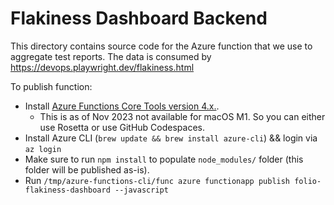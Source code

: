 # Flakiness Dashboard Backend

This directory contains source code for the Azure function that we use to aggregate test reports.
The data is consumed by https://devops.playwright.dev/flakiness.html

To publish function:
- Install [Azure Functions Core Tools version 4.x.](https://learn.microsoft.com/en-us/azure/azure-functions/functions-run-local).
  - This is as of Nov 2023 not available for macOS M1. So you can either use Rosetta or use GitHub Codespaces.
- Install Azure CLI (`brew update && brew install azure-cli`) && login via `az login`
- Make sure to run `npm install` to populate `node_modules/` folder (this folder will be published as-is).
- Run `/tmp/azure-functions-cli/func azure functionapp publish folio-flakiness-dashboard --javascript`
